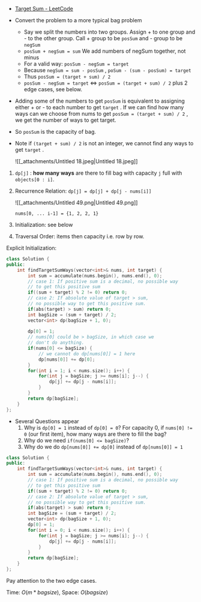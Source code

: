 - [Target Sum - LeetCode](https://leetcode.com/problems/target-sum/description/)
- Convert the problem to a more typical bag problem
    - Say we split the numbers into two groups. Assign + to one group and - to the other group. Call + group to be `posSum` and - group to be `negSum`
    - `posSum + negSum = sum` We add numbers of negSum together, not minus
    - For a valid way: `posSum - negSum = target`
    - Because `negSum = sum - posSum` , `poSum - (sum - posSum) = target`
    - Thus `posSum = (target + sum) / 2`
    - `posSum - negSum = target` $\Leftrightarrow$﻿ `posSum = (target + sum) / 2` plus 2 edge cases, see below.
- Adding some of the numbers to get `posSum` is equivalent to assigning either + or - to each number to get `target` . If we can find how many ways can we choose from nums to get `posSum = (target + sum) / 2` , we get the number of ways to get target.
- So `posSum` is the capacity of bag.
- Note if `(target + sum) / 2` is not an integer, we cannot find any ways to get `target` .
    
    ![[_attachments/Untitled 18.jpeg|Untitled 18.jpeg]]
    

1. `dp[j]` : **how many ways** are there to fill bag with capacity `j` full with `objects[0 : i]`.
2. Recurrence Relation: `dp[j] = dp[j] + dp[j - nums[i]]`
    
    ![[_attachments/Untitled 49.png|Untitled 49.png]]
    
    `nums[0, ... i-1] = {1, 2, 2, 1}`
    
3. Initialization: see below
4. Traversal Order: items then capacity i.e. row by row.

Explicit Initialization:

```cpp
class Solution {
public:
    int findTargetSumWays(vector<int>& nums, int target) {
        int sum = accumulate(nums.begin(), nums.end(), 0);
        // case 1: If positive sum is a decimal, no possible way
        // to get this positive sum
        if((sum + target) % 2 != 0) return 0;
        // case 2: If absolute value of target > sum,
        // no possible way to get this positive sum. 
        if(abs(target) > sum) return 0;
        int bagSize = (sum + target) / 2;
        vector<int> dp(bagSize + 1, 0);
        
        dp[0] = 1;
        // nums[0] could be > bagSize, in which case we 
        // don't do anything. 
        if(nums[0] <= bagSize) {
            // we cannot do dp[nums[0]] = 1 here
            dp[nums[0]] += dp[0];
        }
        for(int i = 1; i < nums.size(); i++) {
            for(int j = bagSize; j >= nums[i]; j--) {
                dp[j] += dp[j - nums[i]];
            }
        }
        return dp[bagSize];
    }
};
```

- Several Questions appear
	1. Why is `dp[0] = 1` instead of `dp[0] = 0`?
		For capacity 0, if `nums[0] != 0` (our first item), how many ways are there to fill the bag? 
	2. Why do we need `if(nums[0] <= bagSize)`?
	3. Why do we do `dp[nums[0]] += dp[0]` instead of `dp[nums[0]] = 1`

```C++
class Solution {
public:
    int findTargetSumWays(vector<int>& nums, int target) {
        int sum = accumulate(nums.begin(), nums.end(), 0);
        // case 1: If positive sum is a decimal, no possible way
        // to get this positive sum
        if((sum + target) % 2 != 0) return 0;
        // case 2: If absolute value of target > sum,
        // no possible way to get this positive sum. 
        if(abs(target) > sum) return 0;
        int bagSize = (sum + target) / 2;
        vector<int> dp(bagSize + 1, 0);
        dp[0] = 1;
        for(int i = 0; i < nums.size(); i++) {
            for(int j = bagSize; j >= nums[i]; j--) {
                dp[j] += dp[j - nums[i]];
            }
        }
        return dp[bagSize];
    }
};
```

Pay attention to the two edge cases.

Time: $O(m * bagsize)$﻿, Space: $O(bagsize)$
